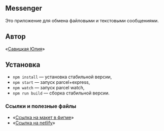 ## Messenger

Это приложение для обмена файловыми и текстовыми сообщениями.

## Автор

«[Савицкая Юлия](https://github.com/uliasavi)»

## Установка

- `npm install` — установка стабильной версии,
- `npm start` — запуск parcel+express,
- `npm watch` — запуск parcel watch,
- `npm run build` — сборка стабильной версии.

### **Ссылки и полезные файлы**

- «[Ссылка на макет в фигме](https://www.figma.com/file/6ZMe50lFmKfFw7q0bdzsnU/Untitled?node-id=0%3A1)»
- «[Ссылка на netlify](https://app.netlify.com/sites/tiny-choux-d3a25d/overview)»
